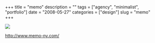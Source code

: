 +++
title = "memo"
description = ""
tags = ["agency", "minimalist", "portfolio"]
date = "2008-05-27"
categories = ["design"]
slug = "memo"
+++


 

  <div id="screens-thumbs" class="clearfix">
    <div class="txt-center" id="design-submission"><a href="http://www.memo-ny.com/"><img id='bluga-thumbnail-1272' class='bluga-thumbnail large' src='//media.konigi.com/bluga/
wt483bf2c790b3d_0.jpg'/></a></div>  
  </div>   
<p><a href="http://www.memo-ny.com/">http://www.memo-ny.com/</a></p>




